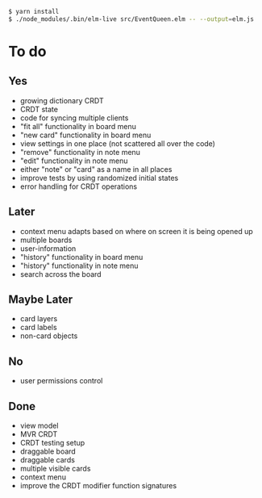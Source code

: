 ```bash
$ yarn install
$ ./node_modules/.bin/elm-live src/EventQueen.elm -- --output=elm.js
```

# To do

## Yes

* growing dictionary CRDT
* CRDT state
* code for syncing multiple clients
* "fit all" functionality in board menu
* "new card" functionality in board menu
* view settings in one place (not scattered all over the code)
* "remove" functionality in note menu
* "edit" functionality in note menu
* either "note" or "card" as a name in all places
* improve tests by using randomized initial states
* error handling for CRDT operations

## Later

* context menu adapts based on where on screen it is being opened up
* multiple boards
* user-information
* "history" functionality in board menu
* "history" functionality in note menu
* search across the board

## Maybe Later

* card layers
* card labels
* non-card objects

## No

* user permissions control

## Done

* view model
* MVR CRDT
* CRDT testing setup
* draggable board
* draggable cards
* multiple visible cards
* context menu
* improve the CRDT modifier function signatures